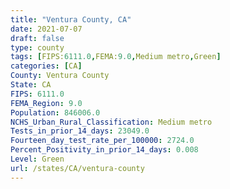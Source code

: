 ```yaml
---
title: "Ventura County, CA"
date: 2021-07-07
draft: false
type: county
tags: [FIPS:6111.0,FEMA:9.0,Medium metro,Green]
categories: [CA]
County: Ventura County
State: CA
FIPS: 6111.0
FEMA_Region: 9.0
Population: 846006.0
NCHS_Urban_Rural_Classification: Medium metro
Tests_in_prior_14_days: 23049.0
Fourteen_day_test_rate_per_100000: 2724.0
Percent_Positivity_in_prior_14_days: 0.008
Level: Green
url: /states/CA/ventura-county
---
```



